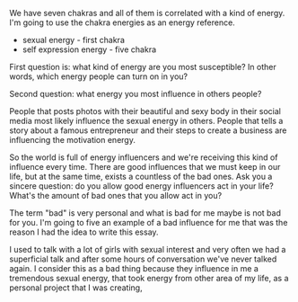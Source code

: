 We have seven chakras and all of them is correlated with a kind of energy. I'm going to use the chakra energies as an energy reference.

- sexual energy - first chakra
- self expression energy - five chakra

First question is: what kind of energy are you most susceptible? In other words, which energy people can turn on in you?

Second question: what energy you most influence in others people?

People that posts photos with their beautiful and sexy body in their social media most likely influence the sexual energy in others. People that tells a story about a famous entrepreneur and their steps to create a business are influencing the motivation energy.

So the world is full of energy influencers and we're receiving this kind of influence every time. There are good influences that we must keep in our life, but at the same time, exists a countless of the bad ones. Ask you a sincere question: do you allow good energy influencers act in your life? What's the amount of bad ones that you allow act in you?

The term "bad" is very personal and what is bad for me maybe is not bad for you. I'm going to five an example of a bad influence for me that was the reason I had the idea to write this essay.

I used to talk with a lot of girls with sexual interest and very often we had a superficial talk and after some hours of conversation we've never talked again. I consider this as a bad thing because they influence in me a tremendous sexual energy, that took energy from other area of my life, as a personal project that I was creating,
